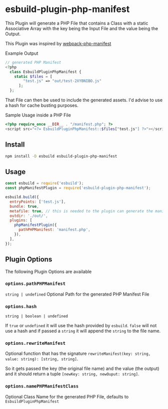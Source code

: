 # esbuild-plugin-php-manifest

This Plugin will generate a PHP File that contains a Class with a static Associative Array with the key being the Input File and the value being the Output.

This Plugin was inspired by [webpack-php-manifest](https://www.npmjs.com/package/webpack-php-manifest)

Example Output

```php
// generated PHP Manifest
<?php
  class EsbuildPluginPhpManifest {
    static $files = [
        "test.js" => "out/test-2XYBNIBO.js"
      ];
  };
```

That File can then be used to include the generated assets. I'd advise to use a hash for cache busting purposes.

Sample Usage inside a PHP File

```php
<?php require_once __DIR__ . "/manifest.php"; ?>
<script src="<?= EsbuildPluginPhpManifest::$files["test.js"] ?>"></script>
```

## Install

```bash
npm install -D esbuild esbuild-plugin-php-manifest
```

## Usage

```js
const esbuild = require('esbuild');
const phpManifestPlugin = require('esbuild-plugin-php-manifest');

esbuild.build({
  entryPoints: ['test.js'],
  bundle: true,
  metafile: true, // this is needed to the plugin can generate the manifest
  outdir: './out/',
  plugins: [
    phpManifestPlugin({
      pathPHPManifest: 'manifest.php',
    }),
  ],
});
```

## Plugin Options

The following Plugin Options are available

### `options.pathPHPManifest`

`string | undefined` Optional Path for the generated PHP Manifest File

### `options.hash`

`string | boolean | undefined`

If `true` or `undefined` it will use the hash provided by `esbuild`. `false` will not use a hash and if passed a `string` it will append the `string` to the file name.

### `options.rewriteManifest`

Optional function that has the signature `rewriteManifest(key: string, value: string): [string, string]`.

So it gets passed the key (the original file name) and the value (the output) and it should return a tuple `[newKey: string, newOuput: string]`.

### `options.namePHPManifestClass`

Optional Class Name for the generated PHP File, defaults to `EsbuildPluginPhpManifest`
